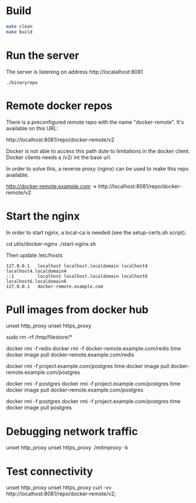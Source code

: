 # Build

```bash
make clean
make build
```

# Run the server

The server is listening on address http://localalhost:8081

```
./binaryrepo
```

# Remote docker repos

There is a preconfigured remote repo with the name "docker-remote".
It's available on this URL:

http://localhost:8081/repo/docker-remote/v2

Docker is not able to access this path dute to limitations in the docker client.
Docker clients needs a /v2/ int the base url.

In order to solve this, a reverse proxy (nginx) can be used to make this repo available.

http://docker-remote.example.com -> http://localhost:8081/repo/docker-remote/v2

# Start the nginx

In order to start nginx, a local-ca is needed (see the setup-certs.sh script).

cd utils/docker-nginx
./start-nginx.sh

Then update /etc/hosts

```
127.0.0.1   localhost localhost.localdomain localhost4 localhost4.localdomain4
::1         localhost localhost.localdomain localhost6 localhost6.localdomain6
127.0.0.1   docker-remote.example.com
```

# Pull images from docker hub

unset http_proxy
unset https_proxy

sudo rm -rf /tmp/filestore/*

docker rmi -f redis
docker rmi -f docker-remote.example.com/redis
time docker image pull docker-remote.example.com/redis

docker rmi -f project.example.com/postgres
time docker image pull docker-remote.example.com/postgres

docker rmi -f postgres
docker rmi -f project.example.com/postgres
time docker image pull docker-remote.example.com/postgres

docker rmi -f postgres
docker rmi -f project.example.com/postgres
time docker image pull postgres

# Debugging network traffic

unset http_proxy
unset https_proxy
./mitmproxy -k

# Test connectivity

unset http_proxy
unset https_proxy
curl -vv http://localhost:8081/repo/docker-remote/v2;